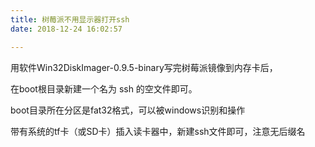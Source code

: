 ```yaml
---
title: 树莓派不用显示器打开ssh
date: 2018-12-24 16:02:57

---
```

用软件Win32DiskImager-0.9.5-binary写完树莓派镜像到内存卡后，

在boot根目录新建一个名为 ssh 的空文件即可。

boot目录所在分区是fat32格式，可以被windows识别和操作

带有系统的tf卡（或SD卡）插入读卡器中，新建ssh文件即可，注意无后缀名

